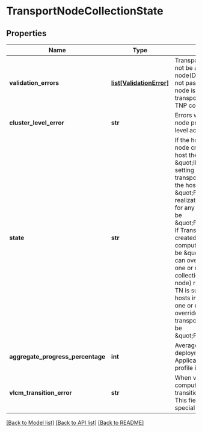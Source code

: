# TransportNodeCollectionState

## Properties
Name | Type | Description | Notes
------------ | ------------- | ------------- | -------------
**validation_errors** | [**list[ValidationError]**](ValidationError.md) | Transport node profile(TNP) will not be applied to a discovered node(DN) if some validations are not passed. In this case transport node is not created or existing transport node is not updated with TNP configurations. | [optional] 
**cluster_level_error** | **str** | Errors while applying transport node profile which need cluster level action to resolve | [optional] 
**state** | **str** | If the host preparation or transport node creation is going on for any host then state will be \&quot;IN_PROGRESS\&quot;.  If setting desired state of the transport node failed for any of the host then state will be \&quot;FAILED_TO_CREATE\&quot;  If realization of transport node failed for any of the host then state will be \&quot;FAILED_TO_REALIZE\&quot;  If Transport node is successfully created for all of the hosts in compute collection then state will be \&quot;SUCCESS\&quot;  You can override the configuration for one or more hosts in the compute collection by update TN(transport node) request on individual TN. If TN is successfully created for all hosts in compute collection and one or more hosts have overridden configuration then transport node collection state will be \&quot;PROFILE_MISMATCH\&quot;.  | [optional] 
**aggregate_progress_percentage** | **int** | Average of all transport node deployment progress in a cluster. Applicable only if transport node profile is applied on a cluster. | [optional] 
**vlcm_transition_error** | **str** | When vLCM is enabled on a compute collection in vSphere the transition workflow is triggered. This field indicates error in this special case. | [optional] 

[[Back to Model list]](../README.md#documentation-for-models) [[Back to API list]](../README.md#documentation-for-api-endpoints) [[Back to README]](../README.md)

